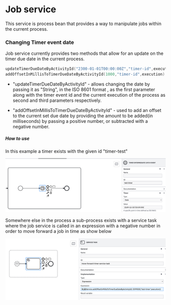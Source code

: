 # Job service

This service is process bean that provides a way to manipulate jobs within the current process.

### Changing Timer event date  

Job service currently provides two methods that allow for an update on the timer due date in the current process.

```kotlin
updateTimerDueDateByActivityId("2300-01-01T00:00:00Z","timer-id",execution)
addOffsetInMillisToTimerDueDateByActivityId(1000,"timer-id",execution)
```
- "updateTimerDueDateByActivityId" - allows changing the date by passing it as "String", in the ISO 8601 format , as the
  first parameter along with the timer event id and the current execution of the process as second and third parameters
  respectively.

- "addOffsetInMillisToTimerDueDateByActivityId" - used to add an offset to the current set due date by providing the amount
to be added(in milliseconds) by passing a positive number, or subtracted with a negative number.

##### How to use

In this example a timer exists with the given id "timer-test"

![timer](./../img/timer.png)

Somewhere else in the process a sub-process exists with a service task where
the job service is called in an expression with a negative number in order to move
forward a job in time as show below

![job-service-example](./../img/job-service-example.png)






